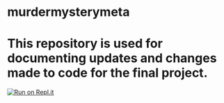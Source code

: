 # murdermysterymeta
# This repository is used for documenting updates and changes made to  code for the final project.
[![Run on Repl.it](https://repl.it/badge/github/mparedes-bop/murdermysterymeta)](https://repl.it/github/mparedes-bop/murdermysterymeta)
